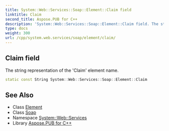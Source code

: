 ```yaml
---
title: System::Web::Services::Soap::Element::Claim field
linktitle: Claim
second_title: Aspose.PUB for C++
description: 'System::Web::Services::Soap::Element::Claim field. The string representation of the ''Claim'' element name in C++.'
type: docs
weight: 300
url: /cpp/system.web.services/soap/element/claim/
---
```

## Claim field


The string representation of the 'Claim' element name.

```cpp
static const String System::Web::Services::Soap::Element::Claim
```

## See Also

* Class [Element](../)
* Class [Soap](../../)
* Namespace [System::Web::Services](../../../)
* Library [Aspose.PUB for C++](../../../../)
